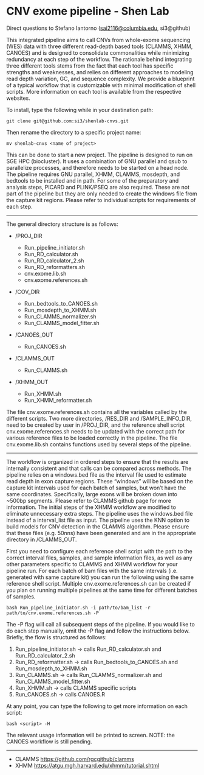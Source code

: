 # CNV exome pipeline - Shen Lab

Direct questions to Stefano Iantorno (sai2116@columbia.edu, si3@github)

This integrated pipeline aims to call CNVs from whole-exome sequencing (WES) data with three different read-depth based tools (CLAMMS, XHMM, CANOES) and is designed to consolidate commonalities while minimizing redundancy at each step of the workflow. The rationale behind integrating three different tools stems from the fact that each tool has specific strengths and weaknesses, and relies on different approaches to modeling read depth variation, GC, and sequence complexity. We provide a blueprint of a typical workflow that is customizable with minimal modification of shell scripts. More information on each tool is available from the respective websites.

To install, type the following while in your destination path:

`git clone git@github.com:si3/shenlab-cnvs.git`

Then rename the directory to a specific project name:

`mv shenlab-cnvs <name of project>`

This can be done to start a new project. The pipeline is designed to run on SGE HPC (biocluster). It uses a combination of GNU parallel and qsub to parallelize processes, and therefore needs to be started on a head node. The pipeline requires GNU parallel, XHMM, CLAMMS, mosdepth, and bedtools to be installed and in path. For some of the preparatory and analysis steps, PICARD and PLINK/PSEQ are also required. These are not part of the pipeline but they are only needed to create the windows file from the capture kit regions. Please refer to individual scripts for requirements of each step.

-----------------------------------

The general directory structure is as follows:

- /PROJ_DIR
  - Run_pipeline_initiator.sh
  - Run_RD_calculator.sh
  - Run_RD_calculator_2.sh
  - Run_RD_reformatters.sh
  - cnv.exome.lib.sh
  - cnv.exome.references.sh

- /COV_DIR
  - Run_bedtools_to_CANOES.sh
  - Run_mosdepth_to_XHMM.sh
  - Run_CLAMMS_normalizer.sh
  - Run_CLAMMS_model_fitter.sh
	
- /CANOES_OUT
  - Run_CANOES.sh

- /CLAMMS_OUT
  - Run_CLAMMS.sh

- /XHMM_OUT
  - Run_XHMM.sh
  - Run_XHMM_reformatter.sh

The file cnv.exome.references.sh contains all the variables called by the different scripts. Two more directories, /RES_DIR and /SAMPLE_INFO_DIR, need to be created by user in /PROJ_DIR, and the reference shell script cnv.exome.references.sh needs to be updated with the correct path for various reference files to be loaded correctly in the pipeline. The file cnv.exome.lib.sh contains functions used by several steps of the pipeline.

-----------------------------------

The workflow is organized in ordered steps to ensure that the results are internally consistent and that calls can be compared across methods. The pipeline relies on a windows.bed file as the interval file used to estimate read depth in exon capture regions. These “windows” will be based on the capture kit intervals used for each batch of samples, but won’t have the same coordinates. Specifically, large exons will be broken down into ~500bp segments. Please refer to CLAMMS github page for more information. The initial steps of the XHMM workflow are modified to eliminate unnecessary extra steps. The pipeline uses the windows.bed file instead of a interval_list file as input. The pipeline uses the KNN option to build models for CNV detection in the CLAMMS algorithm. Please ensure that these files (e.g. 50nns) have been generated and are in the appropriate directory in /CLAMMS_OUT.

First you need to configure each reference shell script with the path to the correct interval files, samples, and sample information files, as well as any other parameters specific to CLAMMS and XHMM workflow for your pipeline run. For each batch of bam files with the same intervals (i.e. generated with same capture kit) you can run the following using the same reference shell script. Multiple cnv.exome.references.sh can be created if you plan on running multiple pipelines at the same time for different batches of samples.

`bash Run_pipeline_initiator.sh -i path/to/bam_list -r path/to/cnv.exome.references.sh -P`

The -P flag will call all subsequent steps of the pipeline. If you would like to do each step manually, omit the -P flag and follow the instructions below. 
Briefly, the flow is structured as follows:

1) Run_pipeline_initiator.sh -> calls Run_RD_calculator.sh and Run_RD_calculator_2.sh
2) Run_RD_reformatter.sh -> calls Run_bedtools_to_CANOES.sh and Run_mosdepth_to_XHMM.sh
3) Run_CLAMMS.sh -> calls Run_CLAMMS_normalizer.sh and Run_CLAMMS_model_fitter.sh
4) Run_XHMM.sh -> calls CLAMMS specific scripts
5) Run_CANOES.sh -> calls CANOES.R

At any point, you can type the following to get more information on each script:

`bash <script> -H`

The relevant usage information will be printed to screen.
NOTE: the CANOES workflow is still pending.

-----------------------------------

- CLAMMS <https://github.com/rgcgithub/clamms>
- XHMM <https://atgu.mgh.harvard.edu/xhmm/tutorial.shtml>
